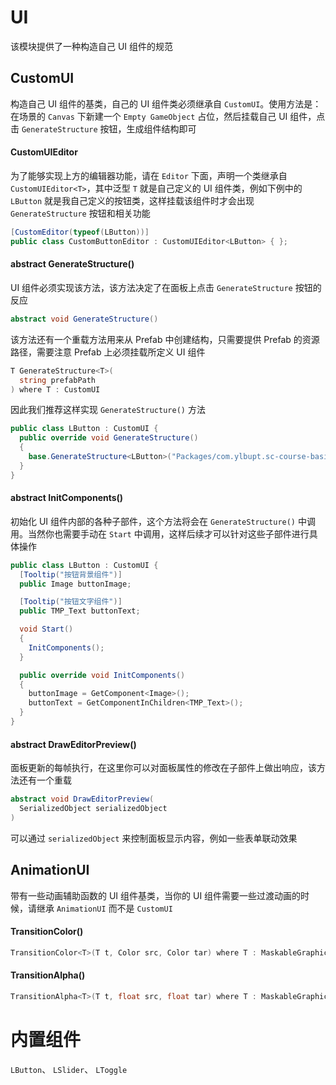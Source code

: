 # UI

该模块提供了一种构造自己 UI 组件的规范

## CustomUI

构造自己 UI 组件的基类，自己的 UI 组件类必须继承自 `CustomUI`。使用方法是：在场景的 `Canvas` 下新建一个 `Empty GameObject` 占位，然后挂载自己 UI 组件，点击 `GenerateStructure` 按钮，生成组件结构即可

#### CustomUIEditor

为了能够实现上方的编辑器功能，请在 `Editor` 下面，声明一个类继承自 `CustomUIEditor<T>`，其中泛型 `T` 就是自己定义的 UI
组件类，例如下例中的 `LButton` 就是我自己定义的按钮类，这样挂载该组件时才会出现 `GenerateStructure` 按钮和相关功能

```csharp
[CustomEditor(typeof(LButton))]
public class CustomButtonEditor : CustomUIEditor<LButton> { };
```

#### abstract GenerateStructure()

UI 组件必须实现该方法，该方法决定了在面板上点击 `GenerateStructure` 按钮的反应

```csharp
abstract void GenerateStructure()
```

该方法还有一个重载方法用来从 Prefab 中创建结构，只需要提供 Prefab 的资源路径，需要注意 Prefab 上必须挂载所定义 UI 组件

```csharp
T GenerateStructure<T>(
  string prefabPath
) where T : CustomUI
```


因此我们推荐这样实现 `GenerateStructure()` 方法

```csharp
public class LButton : CustomUI {
  public override void GenerateStructure()
  {
    base.GenerateStructure<LButton>("Packages/com.ylbupt.sc-course-basic/Resources/UI/Prefabs/Button.prefab");
  }
}
```

#### abstract InitComponents()

初始化 UI 组件内部的各种子部件，这个方法将会在 `GenerateStructure()` 中调用。当然你也需要手动在 `Start` 中调用，这样后续才可以针对这些子部件进行具体操作

```csharp
public class LButton : CustomUI {
  [Tooltip("按钮背景组件")]
  public Image buttonImage;

  [Tooltip("按钮文字组件")]
  public TMP_Text buttonText;

  void Start()
  {
    InitComponents();
  }

  public override void InitComponents()
  {
    buttonImage = GetComponent<Image>();
    buttonText = GetComponentInChildren<TMP_Text>();
  }
}
```

#### abstract DrawEditorPreview()

面板更新的每帧执行，在这里你可以对面板属性的修改在子部件上做出响应，该方法还有一个重载

```csharp
abstract void DrawEditorPreview(
  SerializedObject serializedObject
)
```

可以通过 `serializedObject` 来控制面板显示内容，例如一些表单联动效果

## AnimationUI

带有一些动画辅助函数的 UI 组件基类，当你的 UI 组件需要一些过渡动画的时候，请继承 `AnimationUI` 而不是 `CustomUI`

#### TransitionColor()

```csharp
TransitionColor<T>(T t, Color src, Color tar) where T : MaskableGraphic
```

#### TransitionAlpha()

```csharp
TransitionAlpha<T>(T t, float src, float tar) where T : MaskableGraphic
```

# 内置组件

`LButton`、 `LSlider`、 `LToggle`